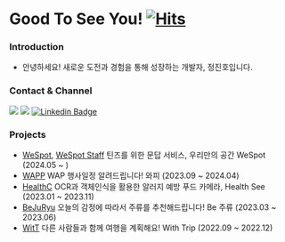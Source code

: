  # Good To See You! [![Hits](https://hits.seeyoufarm.com/api/count/incr/badge.svg?url=https://github.com/jeongjaino&count_bg=%2321B573&title_bg=%23555555&icon=android.svg&icon_color=%23A5CD39&title=see+ya&edge_flat=false)](https://hits.seeyoufarm.com)
  
### Introduction

- 안녕하세요! 새로운 도전과 경험을 통해 성장하는 개발자, 정진호입니다.

### Contact & Channel

<a href="https://jeongjaino.tistory.com"><img src="https://img.shields.io/badge/Tech%20Blog-F05138?style=flat-square&logo=Tistory&logoColor=white&link=https://jeongjaino.tistory.com"/></a>
<a href="https://www.instagram.com/jaino33"><img src="https://img.shields.io/badge/Instagram-E4405F?style=flat-square&logo=Instagram&logoColor=white&link=https://www.instagram.com/jaino33"/></a>
[![Linkedin Badge](https://img.shields.io/badge/-LinkedIn-blue?style=flat-square&logo=Linkedin&logoColor=white&link=https://www.linkedin.com/in/jeongjaino)](https://www.linkedin.com/in/jeongjaino) 


### Projects

- [WeSpot](https://github.com/YAPP-Github/WeSpot-Android), [WeSpot Staff](https://github.com/wespot-bff/WeSpot-Staff) 틴즈를 위한 문답 서비스, 우리만의 공간 WeSpot (2024.05 ~ )
- [WAPP](https://github.com/pknu-wap/WAPP) WAP 행사일정 알려드립니다! 와피 (2023.09 ~ 2024.04)
- [HealthC](https://github.com/Solution-Challenge-HealthC/HealthC_Android) OCR과 객체인식을 활용한 알러지 예방 푸드 카메라, Health See (2023.01 ~ 2023.11)
- [BeJuRyu](https://github.com/pknu-wap/2023_1_WAT_BeJuRyu) 오늘의 감정에 따라서 주류를 추천해드립니다! Be 주류 (2023.03 ~ 2023.06)
- [WitT](https://github.com/pknu-wap/2022_2_WAP_APP_TEAM1) 다른 사람들과 함께 여행을 계획해요! With Trip (2022.09 ~ 2022.12)

